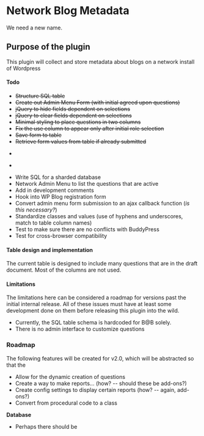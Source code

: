 # Network Blog Metadata
We need a new name.

## Purpose of the plugin
This plugin will collect and store metadata about blogs on a network install of Wordpress

#### Todo
* ~~Structure SQL table~~
* ~~Create out Admin Menu Form (with initial agreed upon questions)~~
* ~~jQuery to hide fields dependent on selections~~
* ~~jQuery to clear fields dependent on selections~~
* ~~Minimal styling to place questions in two columns~~
* ~~Fix the use column to appear only after initial role selection~~
* ~~Save form to table~~
* ~~Retrieve form values from table if already submitted~~
* ~~~Network Admin Menu has option to populate the table with null values for existing blogs~~~
* ~~~Fix UI in the menu so that questions don't jump around in such an ugly way when changing selections~~~
* Write SQL for a sharded database
* Network Admin Menu to list the questions that are active
* Add in development comments
* Hook into WP Blog registration form
* Convert admin menu form submission to an ajax callback function (_is this necessary?_)
* Standardize classes and values (use of hyphens and underscores, match to table column names)
* Test to make sure there are no conflicts with BuddyPress
* Test for cross-browser compatibility

#### Table design and implementation
The current table is designed to include many questions that are in the draft document. Most of the columns are not used.

#### Limitations
The limitations here can be considered a roadmap for versions past the initial internal release. All of these issues must have at least some development done on them before releasing this plugin into the wild.

* Currently, the SQL table schema is hardcoded for B@B solely.
* There is no admin interface to customize questions

### Roadmap

The following features will be created for v2.0, which will be abstracted so that the 

* Allow for the dynamic creation of questions
* Create a way to make reports... (how? -- should these be add-ons?)
* Create config settings to display certain reports (how? -- again, add-ons?)
* Convert from procedural code to a class

__Database__
* Perhaps there should be
